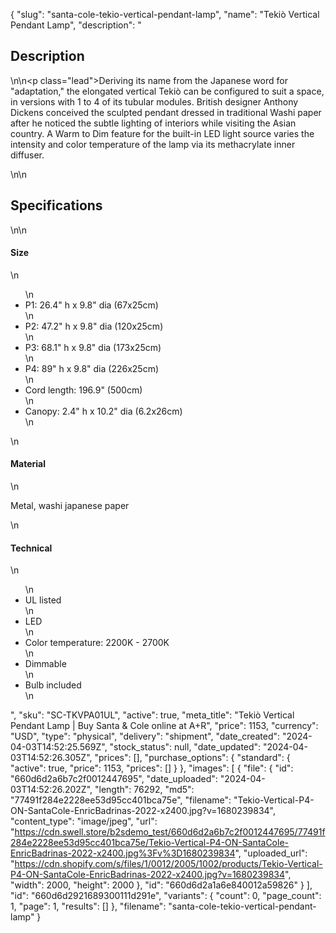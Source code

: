 {
  "slug": "santa-cole-tekio-vertical-pendant-lamp",
  "name": "Tekiò Vertical Pendant Lamp",
  "description": "<h2>Description</h2>\n<!-- split -->\n<p class=\"lead\">Deriving its name from the Japanese word for \"adaptation,\" the elongated vertical Tekiò can be configured to suit a space, in versions with 1 to 4 of its tubular modules. British designer Anthony Dickens conceived the sculpted pendant dressed in traditional Washi paper after he noticed the subtle lighting of interiors while visiting the Asian country. A Warm to Dim feature for the built-in LED light source varies the intensity and color temperature of the lamp via its methacrylate inner diffuser.</p>\n<!-- split -->\n<h2>Specifications</h2>\n<!-- split -->\n<h4>Size</h4>\n<ul>\n<li>P1: 26.4\" h x 9.8\" dia (67x25cm)</li>\n<li>P2: 47.2\" h x 9.8\" dia (120x25cm)</li>\n<li>P3: 68.1\" h x 9.8\" dia (173x25cm)</li>\n<li>P4: 89\" h x 9.8\" dia (226x25cm)</li>\n<li>Cord length: 196.9\" (500cm)</li>\n<li>Canopy: 2.4\" h x 10.2\" dia (6.2x26cm)</li>\n</ul>\n<h4>Material</h4>\n<p>Metal, washi japanese paper</p>\n<h4>Technical</h4>\n<ul>\n<li>UL listed</li>\n<li>LED</li>\n<li>Color temperature: 2200K - 2700K</li>\n<li>Dimmable</li>\n<li>Bulb included</li>\n</ul>",
  "sku": "SC-TKVPA01UL",
  "active": true,
  "meta_title": "Tekiò Vertical Pendant Lamp | Buy Santa & Cole online at A+R",
  "price": 1153,
  "currency": "USD",
  "type": "physical",
  "delivery": "shipment",
  "date_created": "2024-04-03T14:52:25.569Z",
  "stock_status": null,
  "date_updated": "2024-04-03T14:52:26.305Z",
  "prices": [],
  "purchase_options": {
    "standard": {
      "active": true,
      "price": 1153,
      "prices": []
    }
  },
  "images": [
    {
      "file": {
        "id": "660d6d2a6b7c2f0012447695",
        "date_uploaded": "2024-04-03T14:52:26.202Z",
        "length": 76292,
        "md5": "77491f284e2228ee53d95cc401bca75e",
        "filename": "Tekio-Vertical-P4-ON-SantaCole-EnricBadrinas-2022-x2400.jpg?v=1680239834",
        "content_type": "image/jpeg",
        "url": "https://cdn.swell.store/b2sdemo_test/660d6d2a6b7c2f0012447695/77491f284e2228ee53d95cc401bca75e/Tekio-Vertical-P4-ON-SantaCole-EnricBadrinas-2022-x2400.jpg%3Fv%3D1680239834",
        "uploaded_url": "https://cdn.shopify.com/s/files/1/0012/2005/1002/products/Tekio-Vertical-P4-ON-SantaCole-EnricBadrinas-2022-x2400.jpg?v=1680239834",
        "width": 2000,
        "height": 2000
      },
      "id": "660d6d2a1a6e840012a59826"
    }
  ],
  "id": "660d6d2921689300111d291e",
  "variants": {
    "count": 0,
    "page_count": 1,
    "page": 1,
    "results": []
  },
  "filename": "santa-cole-tekio-vertical-pendant-lamp"
}